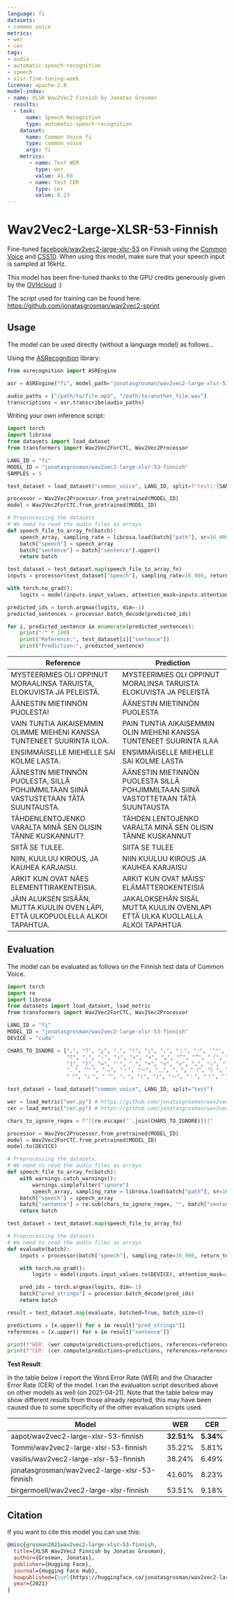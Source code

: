 ```yaml
---
language: fi
datasets:
- common_voice
metrics:
- wer
- cer
tags:
- audio
- automatic-speech-recognition
- speech
- xlsr-fine-tuning-week
license: apache-2.0
model-index:
- name: XLSR Wav2Vec2 Finnish by Jonatas Grosman
  results:
  - task: 
      name: Speech Recognition
      type: automatic-speech-recognition
    dataset:
      name: Common Voice fi
      type: common_voice
      args: fi
    metrics:
       - name: Test WER
         type: wer
         value: 41.60
       - name: Test CER
         type: cer
         value: 8.23
---
```


# Wav2Vec2-Large-XLSR-53-Finnish

Fine-tuned [facebook/wav2vec2-large-xlsr-53](https://huggingface.co/facebook/wav2vec2-large-xlsr-53) on Finnish using the [Common Voice](https://huggingface.co/datasets/common_voice) and [CSS10](https://github.com/Kyubyong/css10).
When using this model, make sure that your speech input is sampled at 16kHz.

This model has been fine-tuned thanks to the GPU credits generously given by the [OVHcloud](https://www.ovhcloud.com/en/public-cloud/ai-training/) :)

The script used for training can be found here: https://github.com/jonatasgrosman/wav2vec2-sprint

## Usage

The model can be used directly (without a language model) as follows...

Using the [ASRecognition](https://github.com/jonatasgrosman/asrecognition) library:

```python
from asrecognition import ASREngine

asr = ASREngine("fi", model_path="jonatasgrosman/wav2vec2-large-xlsr-53-finnish")

audio_paths = ["/path/to/file.mp3", "/path/to/another_file.wav"]
transcriptions = asr.transcribe(audio_paths)
```

Writing your own inference script:

```python
import torch
import librosa
from datasets import load_dataset
from transformers import Wav2Vec2ForCTC, Wav2Vec2Processor

LANG_ID = "fi"
MODEL_ID = "jonatasgrosman/wav2vec2-large-xlsr-53-finnish"
SAMPLES = 5

test_dataset = load_dataset("common_voice", LANG_ID, split=f"test[:{SAMPLES}]")

processor = Wav2Vec2Processor.from_pretrained(MODEL_ID)
model = Wav2Vec2ForCTC.from_pretrained(MODEL_ID)

# Preprocessing the datasets.
# We need to read the audio files as arrays
def speech_file_to_array_fn(batch):
    speech_array, sampling_rate = librosa.load(batch["path"], sr=16_000)
    batch["speech"] = speech_array
    batch["sentence"] = batch["sentence"].upper()
    return batch

test_dataset = test_dataset.map(speech_file_to_array_fn)
inputs = processor(test_dataset["speech"], sampling_rate=16_000, return_tensors="pt", padding=True)

with torch.no_grad():
    logits = model(inputs.input_values, attention_mask=inputs.attention_mask).logits

predicted_ids = torch.argmax(logits, dim=-1)
predicted_sentences = processor.batch_decode(predicted_ids)

for i, predicted_sentence in enumerate(predicted_sentences):
    print("-" * 100)
    print("Reference:", test_dataset[i]["sentence"])
    print("Prediction:", predicted_sentence)
```

| Reference  | Prediction |
| ------------- | ------------- |
| MYSTEERIMIES OLI OPPINUT MORAALINSA TARUISTA, ELOKUVISTA JA PELEISTÄ. | MYSTEERIMIES OLI OPPINUT MORALINSA TARUISTA ELOKUVISTA JA PELEISTÄ |
| ÄÄNESTIN MIETINNÖN PUOLESTA! | ÄÄNESTIN MIETINNÖN PUOLESTA |
| VAIN TUNTIA AIKAISEMMIN OLIMME MIEHENI KANSSA TUNTENEET SUURINTA ILOA. | PAIN TUNTIA AIKAISEMMIN OLIN MIEHENI KANSSA TUNTENEET SUURINTA ILAA |
| ENSIMMÄISELLE MIEHELLE SAI KOLME LASTA. | ENSIMMÄISELLE MIEHELLE SAI KOLME LASTA |
| ÄÄNESTIN MIETINNÖN PUOLESTA, SILLÄ POHJIMMILTAAN SIINÄ VASTUSTETAAN TÄTÄ SUUNTAUSTA. | ÄÄNESTIN MIETINNÖN PUOLESTA SILLÄ POHJIMMILTAAN SIINÄ VASTOTTETAAN TÄTÄ SUUNTAUSTA |
| TÄHDENLENTOJENKO VARALTA MINÄ SEN OLISIN TÄNNE KUSKANNUT? | TÄHDEN LENTOJENKO VARALTA MINÄ SEN OLISIN TÄNNE KUSKANNUT |
| SIITÄ SE TULEE. | SIITA SE TULEE |
| NIIN, KUULUU KIROUS, JA KAUHEA KARJAISU. | NIIN KUULUU KIROUS JA KAUHEA KARJAISU |
| ARKIT KUN OVAT NÄES ELEMENTTIRAKENTEISIA. | ARKIT KUN OVAT MÄISS' ELÄMÄTTEROKENTEISIÄ |
| JÄIN ALUKSEN SISÄÄN, MUTTA KUULIN OVEN LÄPI, ETTÄ ULKOPUOLELLA ALKOI TAPAHTUA. | JAKALOKSEHÄN SISÄL MUTTA KUULIN OVENLAPI ETTÄ ULKA KUOLLALLA ALKOI TAPAHTUA |

## Evaluation

The model can be evaluated as follows on the Finnish test data of Common Voice.

```python
import torch
import re
import librosa
from datasets import load_dataset, load_metric
from transformers import Wav2Vec2ForCTC, Wav2Vec2Processor

LANG_ID = "fi"
MODEL_ID = "jonatasgrosman/wav2vec2-large-xlsr-53-finnish"
DEVICE = "cuda"

CHARS_TO_IGNORE = [",", "?", "¿", ".", "!", "¡", ";", "；", ":", '""', "%", '"', "�", "ʿ", "·", "჻", "~", "՞",
                   "؟", "،", "।", "॥", "«", "»", "„", "“", "”", "「", "」", "‘", "’", "《", "》", "(", ")", "[", "]",
                   "{", "}", "=", "`", "_", "+", "<", ">", "…", "–", "°", "´", "ʾ", "‹", "›", "©", "®", "—", "→", "。",
                   "、", "﹂", "﹁", "‧", "～", "﹏", "，", "｛", "｝", "（", "）", "［", "］", "【", "】", "‥", "〽",
                   "『", "』", "〝", "〟", "⟨", "⟩", "〜", "：", "！", "？", "♪", "؛", "/", "\\", "º", "−", "^", "ʻ", "ˆ"]

test_dataset = load_dataset("common_voice", LANG_ID, split="test")

wer = load_metric("wer.py") # https://github.com/jonatasgrosman/wav2vec2-sprint/blob/main/wer.py
cer = load_metric("cer.py") # https://github.com/jonatasgrosman/wav2vec2-sprint/blob/main/cer.py

chars_to_ignore_regex = f"[{re.escape(''.join(CHARS_TO_IGNORE))}]"

processor = Wav2Vec2Processor.from_pretrained(MODEL_ID)
model = Wav2Vec2ForCTC.from_pretrained(MODEL_ID)
model.to(DEVICE)

# Preprocessing the datasets.
# We need to read the audio files as arrays
def speech_file_to_array_fn(batch):
    with warnings.catch_warnings():
        warnings.simplefilter("ignore")
        speech_array, sampling_rate = librosa.load(batch["path"], sr=16_000)
    batch["speech"] = speech_array
    batch["sentence"] = re.sub(chars_to_ignore_regex, "", batch["sentence"]).upper()
    return batch

test_dataset = test_dataset.map(speech_file_to_array_fn)

# Preprocessing the datasets.
# We need to read the audio files as arrays
def evaluate(batch):
    inputs = processor(batch["speech"], sampling_rate=16_000, return_tensors="pt", padding=True)

    with torch.no_grad():
        logits = model(inputs.input_values.to(DEVICE), attention_mask=inputs.attention_mask.to(DEVICE)).logits

    pred_ids = torch.argmax(logits, dim=-1)
    batch["pred_strings"] = processor.batch_decode(pred_ids)
    return batch

result = test_dataset.map(evaluate, batched=True, batch_size=8)

predictions = [x.upper() for x in result["pred_strings"]]
references = [x.upper() for x in result["sentence"]]

print(f"WER: {wer.compute(predictions=predictions, references=references, chunk_size=1000) * 100}")
print(f"CER: {cer.compute(predictions=predictions, references=references, chunk_size=1000) * 100}")
```

**Test Result**:

In the table below I report the Word Error Rate (WER) and the Character Error Rate (CER) of the model. I ran the evaluation script described above on other models as well (on 2021-04-21). Note that the table below may show different results from those already reported, this may have been caused due to some specificity of the other evaluation scripts used.

| Model | WER | CER |
| ------------- | ------------- | ------------- |
| aapot/wav2vec2-large-xlsr-53-finnish | **32.51%** | **5.34%** |
| Tommi/wav2vec2-large-xlsr-53-finnish | 35.22% | 5.81% |
| vasilis/wav2vec2-large-xlsr-53-finnish | 38.24% | 6.49% |
| jonatasgrosman/wav2vec2-large-xlsr-53-finnish | 41.60% | 8.23% |
| birgermoell/wav2vec2-large-xlsr-finnish | 53.51% | 9.18% |

## Citation
If you want to cite this model you can use this:

```bibtex
@misc{grosman2021wav2vec2-large-xlsr-53-finnish,
  title={XLSR Wav2Vec2 Finnish by Jonatas Grosman},
  author={Grosman, Jonatas},
  publisher={Hugging Face},
  journal={Hugging Face Hub},
  howpublished={\url{https://huggingface.co/jonatasgrosman/wav2vec2-large-xlsr-53-finnish}},
  year={2021}
}
```